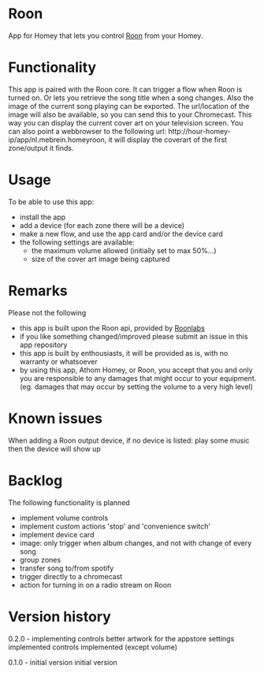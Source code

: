 # Roon
App for Homey that lets you control [Roon](https://roonlabs.com/) from your Homey.

# Functionality
This app is paired with the Roon core. It can trigger a flow when Roon is turned on. Or lets you
retrieve the song title when a song changes. Also the image of the current song playing can be exported.
The url/location of the image will also be available, so you can send this to your Chromecast. This way
you can display the current cover art on your television screen. You can also point a webbrowser to
the following url: http://hour-homey-ip/app/nl.mebrein.homeyroon, it will display the coverart of the
first zone/output it finds.

# Usage
To be able to use this app:
- install the app
- add a device (for each zone there will be a device)
- make a new flow, and use the app card and/or the device card
- the following settings are available:
    - the maximum volume allowed (initially set to max 50%...)
    - size of the cover art image being captured

# Remarks
Please not the following
- this app is built upon the Roon api, provided by [Roonlabs](https://github.com/RoonLabs/node-roon-api)
- if you like something changed/improved please submit an issue in this app repository
- this app is built by enthousiasts, it will be provided as is, with no warranty or whatsoever
- by using this app, Athom Homey, or Roon, you accept that you and only you are responsible
  to any damages that might occur to your equipment. (eg. damages that may occur by setting the volume to a
  very high level)

# Known issues
When adding a Roon output device, if no device is listed: play some music then the device will show up

# Backlog
The following functionality is planned
- implement volume controls
- implement custom actions 'stop' and 'convenience switch'
- implement device card
- image: only trigger when album changes, and not with change of every song
- group zones
- transfer song to/from spotify
- trigger directly to a chromecast
- action for turning in on a radio stream on Roon

# Version history
0.2.0 - implementing controls
better artwork for the appstore
settings implemented
controls implemented (except volume)

0.1.0 - initial version
initial version